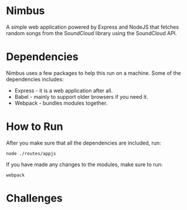 # Nimbus
A simple web application powered by Express and NodeJS that fetches random songs from the SoundCloud library using the SoundCloud API.

# Dependencies
Nimbus uses a few packages to help this run on a machine. Some of the dependencies includes:
* Express - it is a web application after all.
* Babel - mainly to support older browsers if you need it.
* Webpack - bundles modules together.

# How to Run
After you make sure that all the dependencies are included, run:
```
node ./routes/appjs
```
If you have made any changes to the modules, make sure to run:
```
webpack
```

# Challenges
